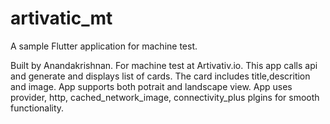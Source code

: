 # artivatic_mt

A sample Flutter application for machine test.

Built by Anandakrishnan. For machine test at Artivativ.io.
This app calls api and generate and displays list of cards. The card includes title,descrition and image.
App supports both potrait and landscape view.
App uses provider, http, cached_network_image, connectivity_plus plgins for smooth functionality.